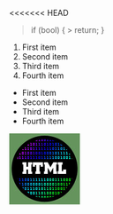 <<<<<<< HEAD
> if (bool) {
	> return;
> }
1. First item
8. Second item
3. Third item
5. Fourth item

- First item
- Second item
- Third item
- Fourth item

![tux](img/img.png)

